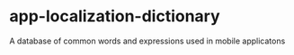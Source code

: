 app-localization-dictionary
===========================

A database of common words and expressions used in mobile applicatons
